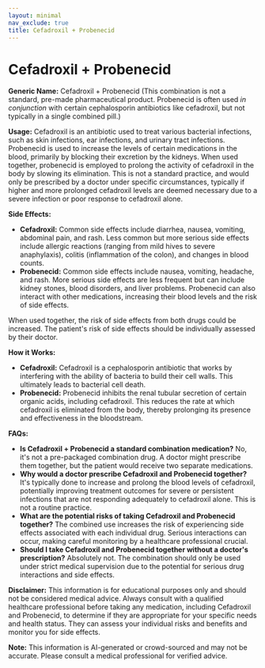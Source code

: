 ```yaml
---
layout: minimal
nav_exclude: true
title: Cefadroxil + Probenecid
---
```


# Cefadroxil + Probenecid

**Generic Name:** Cefadroxil + Probenecid (This combination is not a standard, pre-made pharmaceutical product.  Probenecid is often used *in conjunction* with certain cephalosporin antibiotics like cefadroxil, but not typically in a single combined pill.)

**Usage:**  Cefadroxil is an antibiotic used to treat various bacterial infections, such as skin infections, ear infections, and urinary tract infections. Probenecid is used to increase the levels of certain medications in the blood, primarily by blocking their excretion by the kidneys.  When used together, probenecid is employed to prolong the activity of cefadroxil in the body by slowing its elimination. This is not a standard practice, and would only be prescribed by a doctor under specific circumstances, typically if higher and more prolonged cefadroxil levels are deemed necessary due to a severe infection or poor response to cefadroxil alone.

**Side Effects:**

* **Cefadroxil:** Common side effects include diarrhea, nausea, vomiting, abdominal pain, and rash. Less common but more serious side effects include allergic reactions (ranging from mild hives to severe anaphylaxis), colitis (inflammation of the colon), and changes in blood counts.
* **Probenecid:** Common side effects include nausea, vomiting, headache, and rash.  More serious side effects are less frequent but can include kidney stones, blood disorders, and liver problems.  Probenecid can also interact with other medications, increasing their blood levels and the risk of side effects.

When used together, the risk of side effects from both drugs could be increased.  The patient's risk of side effects should be individually assessed by their doctor.


**How it Works:**

* **Cefadroxil:** Cefadroxil is a cephalosporin antibiotic that works by interfering with the ability of bacteria to build their cell walls. This ultimately leads to bacterial cell death.
* **Probenecid:** Probenecid inhibits the renal tubular secretion of certain organic acids, including cefadroxil. This reduces the rate at which cefadroxil is eliminated from the body, thereby prolonging its presence and effectiveness in the bloodstream.


**FAQs:**

* **Is Cefadroxil + Probenecid a standard combination medication?** No, it's not a pre-packaged combination drug.  A doctor might prescribe them together, but the patient would receive two separate medications.
* **Why would a doctor prescribe Cefadroxil and Probenecid together?**  It's typically done to increase and prolong the blood levels of cefadroxil, potentially improving treatment outcomes for severe or persistent infections that are not responding adequately to cefadroxil alone. This is not a routine practice.
* **What are the potential risks of taking Cefadroxil and Probenecid together?** The combined use increases the risk of experiencing side effects associated with each individual drug.  Serious interactions can occur, making careful monitoring by a healthcare professional crucial.
* **Should I take Cefadroxil and Probenecid together without a doctor's prescription?** Absolutely not.  The combination should only be used under strict medical supervision due to the potential for serious drug interactions and side effects.


**Disclaimer:** This information is for educational purposes only and should not be considered medical advice.  Always consult with a qualified healthcare professional before taking any medication, including Cefadroxil and Probenecid, to determine if they are appropriate for your specific needs and health status.  They can assess your individual risks and benefits and monitor you for side effects.


**Note:** This information is AI-generated or crowd-sourced and may not be accurate. Please consult a medical professional for verified advice.